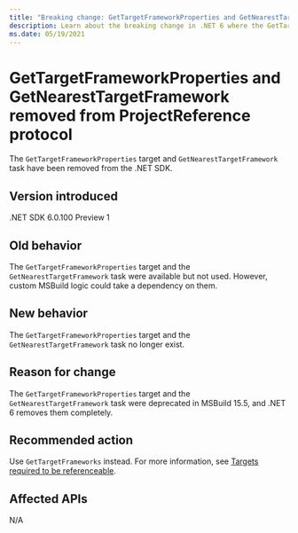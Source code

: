 ```yaml
---
title: "Breaking change: GetTargetFrameworkProperties and GetNearestTargetFramework removed"
description: Learn about the breaking change in .NET 6 where the GetTargetFrameworkProperties target and the GetNearestTargetFramework task have been removed from the MSBuild ProjectReference protocol.
ms.date: 05/19/2021
---
```

# GetTargetFrameworkProperties and GetNearestTargetFramework removed from ProjectReference protocol

The `GetTargetFrameworkProperties` target and `GetNearestTargetFramework` task have been removed from the .NET SDK.

## Version introduced

.NET SDK 6.0.100 Preview 1

## Old behavior

The `GetTargetFrameworkProperties` target and the `GetNearestTargetFramework` task were available but not used. However, custom MSBuild logic could take a dependency on them.

## New behavior

The `GetTargetFrameworkProperties` target and the `GetNearestTargetFramework` task no longer exist.

## Reason for change

The `GetTargetFrameworkProperties` target and the `GetNearestTargetFramework` task were deprecated in MSBuild 15.5, and .NET 6 removes them completely.

## Recommended action

Use `GetTargetFrameworks` instead. For more information, see [Targets required to be referenceable](https://github.com/dotnet/msbuild/blob/main/documentation/ProjectReference-Protocol.md#targets-required-to-be-referenceable).

## Affected APIs

N/A

<!--

### Affected APIs

Not detectable via API analysis.

### Category

MSBuild

-->

